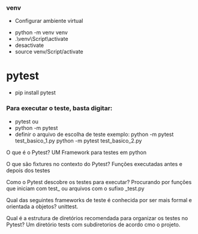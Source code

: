 ### venv
-  Configurar ambiente virtual
*  python -m venv venv
* .\venv\Script\activate
*  desactivate
*  source venv/Script/activate

# pytest
* pip install pytest

### Para executar o teste, basta digitar:
 * pytest
 ou
 * python -m pytest
 *  definir o arquivo de escolha de teste exemplo:
 python -m pytest test_basico_1.py 
 python -m pytest test_basico_2.py 

O que é o Pytest?
UM Framework para testes em python

O que são fixtures no contexto do Pytest?
Funções executadas antes e depois dos testes

Como o Pytest descobre os testes para executar?
Procurando por funções que iniciam com test_ ou arquivos com o sufixo _test.py

Qual das seguintes frameworks de teste é conhecida por ser mais formal e orientada a objetos?
unittest.

Qual é a estrutura de diretórios recomendada para organizar os testes no Pytest?
Um diretório tests com subdiretorios de acordo cmo o projeto.











